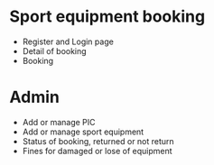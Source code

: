 # Sport equipment booking
- Register and Login page
- Detail of booking
- Booking

# Admin
- Add or manage PIC
- Add or manage sport equipment
- Status of booking, returned or not return
- Fines for damaged or lose of equipment
